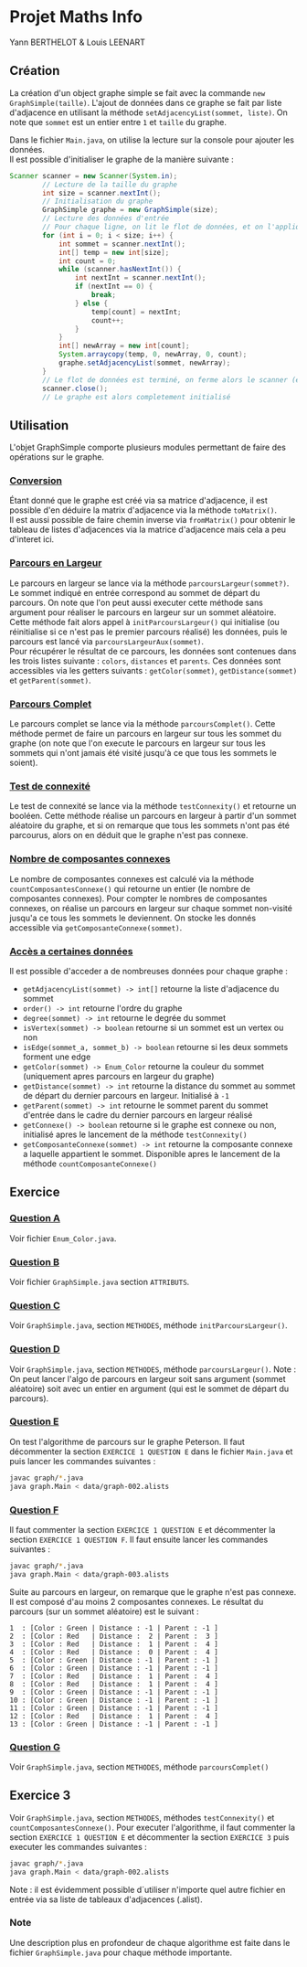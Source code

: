 # Projet Maths Info

Yann BERTHELOT & Louis LEENART

## Création

La création d'un object graphe simple se fait avec la commande `new GraphSimple(taille)`. L'ajout de données dans ce graphe se fait par liste d'adjacence en utilisant la méthode `setAdjacencyList(sommet, liste)`. On note que `sommet` est un entier entre `1` et `taille` du graphe. <br>

Dans le fichier `Main.java`, on utilise la lecture sur la console pour ajouter les données. <br>
Il est possible d'initialiser le graphe de la manière suivante :

```java
Scanner scanner = new Scanner(System.in);
        // Lecture de la taille du graphe
        int size = scanner.nextInt();
        // Initialisation du graphe
        GraphSimple graphe = new GraphSimple(size);
        // Lecture des données d'entrée
        // Pour chaque ligne, on lit le flot de données, et on l'applique au graphe.
        for (int i = 0; i < size; i++) {
            int sommet = scanner.nextInt();
            int[] temp = new int[size];
            int count = 0;
            while (scanner.hasNextInt()) {
                int nextInt = scanner.nextInt();
                if (nextInt == 0) {
                    break;
                } else {
                    temp[count] = nextInt;
                    count++;
                }
            }
            int[] newArray = new int[count];
            System.arraycopy(temp, 0, newArray, 0, count);
            graphe.setAdjacencyList(sommet, newArray);
        }
        // Le flot de données est terminé, on ferme alors le scanner (entrée de données)
        scanner.close();
        // Le graphe est alors completement initialisé
```

## Utilisation

L'objet GraphSimple comporte plusieurs modules permettant de faire des opérations sur le graphe.

### <u>Conversion</u>

Étant donné que le graphe est créé via sa matrice d'adjacence, il est possible d'en déduire la matrix d'adjacence via la méthode `toMatrix()`. <br>
Il est aussi possible de faire chemin inverse via `fromMatrix()` pour obtenir le tableau de listes d'adjacences via la matrice d'adjacence mais cela a peu d'interet ici.

### <u>Parcours en Largeur</u>

Le parcours en largeur se lance via la méthode `parcoursLargeur(sommet?)`. Le sommet indiqué en entrée correspond au sommet de départ du parcours. On note que l'on peut aussi executer cette méthode sans argument pour réaliser le parcours en largeur sur un sommet aléatoire. <br>
Cette méthode fait alors appel à `initParcoursLargeur()` qui initialise (ou réinitialise si ce n'est pas le premier parcours réalisé) les données, puis le parcours est lancé via `parcoursLargeurAux(sommet)`.<br>
Pour récupérer le résultat de ce parcours, les données sont contenues dans les trois listes suivante : `colors`, `distances` et `parents`. Ces données sont accessibles via les getters suivants : `getColor(sommet)`, `getDistance(sommet)` et `getParent(sommet)`.

### <u>Parcours Complet</u>

Le parcours complet se lance via la méthode `parcoursComplet()`. Cette méthode permet de faire un parcours en largeur sur tous les sommet du graphe (on note que l'on execute le parcours en largeur sur tous les sommets qui n'ont jamais été visité jusqu'à ce que tous les sommets le soient).

### <u>Test de connexité</u>

Le test de connexité se lance via la méthode `testConnexity()` et retourne un booléen. Cette méthode réalise un parcours en largeur à partir d'un sommet aléatoire du graphe, et si on remarque que tous les sommets n'ont pas été parcourus, alors on en déduit que le graphe n'est pas connexe.

### <u>Nombre de composantes connexes</u>

Le nombre de composantes connexes est calculé via la méthode `countComposantesConnexe()` qui retourne un entier (le nombre de composantes connexes). Pour compter le nombres de composantes connexes, on réalise un parcours en largeur sur chaque sommet non-visité jusqu'a ce tous les sommets le deviennent. On stocke les donnés accessible via `getComposanteConnexe(sommet)`.

### <u>Accès a certaines données</u>

Il est possible d'acceder a de nombreuses données pour chaque graphe :

- `getAdjacencyList(sommet) -> int[]` retourne la liste d'adjacence du sommet
- `order() -> int` retourne l'ordre du graphe
- `degree(sommet) -> int` retourne le degrée du sommet
- `isVertex(sommet) -> boolean` retourne si un sommet est un vertex ou non
- `isEdge(sommet_a, sommet_b) -> boolean` retourne si les deux sommets forment une edge
- `getColor(sommet) -> Enum_Color` retourne la couleur du sommet (uniquement apres parcours en largeur du graphe)
- `getDistance(sommet) -> int` retourne la distance du sommet au sommet de départ du dernier parcours en largeur. Initialisé à `-1`
- `getParent(sommet) -> int` retourne le sommet parent du sommet d'entrée dans le cadre du dernier parcours en largeur réalisé
- `getConnexe() -> boolean` retourne si le graphe est connexe ou non, initialisé apres le lancement de la méthode `testConnexity()`
- `getComposanteConnexe(sommet) -> int` retourne la composante connexe a laquelle appartient le sommet. Disponible apres le lancement de la méthode `countComposanteConnexe()`

## Exercice

### <u>Question A</u>

Voir fichier `Enum_Color.java`.

### <u>Question B</u>

Voir fichier `GraphSimple.java` section `ATTRIBUTS`.

### <u>Question C</u>

Voir `GraphSimple.java`, section `METHODES`, méthode `initParcoursLargeur()`.

### <u>Question D</u>

Voir `GraphSimple.java`, section `METHODES`, méthode `parcoursLargeur()`.
Note : On peut lancer l'algo de parcours en largeur soit sans argument (sommet aléatoire) soit avec un entier en argument (qui est le sommet de départ du parcours).

### <u>Question E</u>

On test l'algorithme de parcours sur le graphe Peterson. Il faut décommenter la section `EXERCICE 1 QUESTION E` dans le fichier `Main.java` et puis lancer les commandes suivantes :

```bash
javac graph/*.java
java graph.Main < data/graph-002.alists
```

### <u>Question F</u>

Il faut commenter la section `EXERCICE 1 QUESTION E` et décommenter la section `EXERCICE 1 QUESTION F`. Il faut ensuite lancer les commandes suivantes :

```bash
javac graph/*.java
java graph.Main < data/graph-003.alists
```

Suite au parcours en largeur, on remarque que le graphe n'est pas connexe. Il est composé d'au moins 2 composantes connexes. Le résultat du parcours (sur un sommet aléatoire) est le suivant :

```
1  : [Color : Green | Distance : -1 | Parent : -1 ]
2  : [Color : Red   | Distance :  2 | Parent :  3 ]
3  : [Color : Red   | Distance :  1 | Parent :  4 ]
4  : [Color : Red   | Distance :  0 | Parent :  4 ]
5  : [Color : Green | Distance : -1 | Parent : -1 ]
6  : [Color : Green | Distance : -1 | Parent : -1 ]
7  : [Color : Red   | Distance :  1 | Parent :  4 ]
8  : [Color : Red   | Distance :  1 | Parent :  4 ]
9  : [Color : Green | Distance : -1 | Parent : -1 ]
10 : [Color : Green | Distance : -1 | Parent : -1 ]
11 : [Color : Green | Distance : -1 | Parent : -1 ]
12 : [Color : Red   | Distance :  1 | Parent :  4 ]
13 : [Color : Green | Distance : -1 | Parent : -1 ]
```

### <u>Question G</u>

Voir `GraphSimple.java`, section `METHODES`, méthode `parcoursComplet()`

## Exercice 3

Voir `GraphSimple.java`, section `METHODES`, méthodes `testConnexity()` et `countComposantesConnexe()`.
Pour executer l'algorithme, il faut commenter la section `EXERCICE 1 QUESTION E` et décommenter la section `EXERCICE 3` puis executer les commandes suivantes :

```bash
javac graph/*.java
java graph.Main < data/graph-002.alists
```

Note : il est évidemment possible d´utiliser n'importe quel autre fichier en entrée via sa liste de tableaux d'adjacences (.alist).

### Note

Une description plus en profondeur de chaque algorithme est faite dans le fichier `GraphSimple.java` pour chaque méthode importante.
